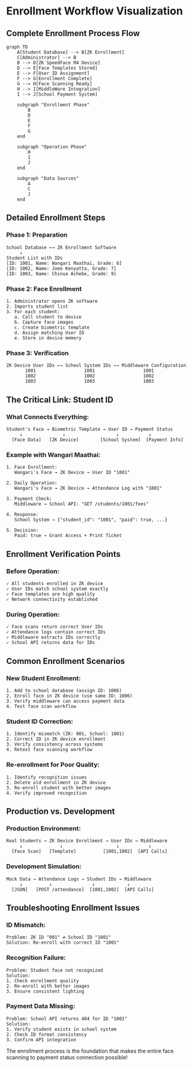 # Enrollment Workflow Visualization

## Complete Enrollment Process Flow

```mermaid
graph TD
    A[Student Database] --> B[ZK Enrollment]
    C[Administrator] --> B
    B --> D[ZK SpeedFace M4 Device]
    D --> E[Face Templates Stored]
    E --> F[User ID Assignment]
    F --> G[Enrollment Complete]
    G --> H[Face Scanning Ready]
    H --> I[MiddleWare Integration]
    I --> J[School Payment System]
    
    subgraph "Enrollment Phase"
        B
        D
        E
        F
        G
    end
    
    subgraph "Operation Phase"
        H
        I
        J
    end
    
    subgraph "Data Sources"
        A
        C
        J
    end
```

## Detailed Enrollment Steps

### Phase 1: Preparation
```
School Database ←→ ZK Enrollment Software
     ↓
Student List with IDs
[ID: 1001, Name: Wangari Maathai, Grade: 8]
[ID: 1002, Name: Jomo Kenyatta, Grade: 7]
[ID: 1003, Name: Chinua Achebe, Grade: 9]
```

### Phase 2: Face Enrollment
```
1. Administrator opens ZK software
2. Imports student list
3. For each student:
   a. Call student to device
   b. Capture face images
   c. Create biometric template
   d. Assign matching User ID
   e. Store in device memory
```

### Phase 3: Verification
```
ZK Device User IDs ←→ School System IDs ←→ Middleware Configuration
       1001                  1001                  1001
       1002                  1002                  1002
       1003                  1003                  1003
```

## The Critical Link: Student ID

### What Connects Everything:
```
Student's Face → Biometric Template → User ID → Payment Status
     ↓               ↓                   ↓           ↓
  [Face Data]   [ZK Device]        [School System]  [Payment Info]
```

### Example with Wangari Maathai:
```
1. Face Enrollment:
   Wangari's Face → ZK Device → User ID "1001"
   
2. Daily Operation:
   Wangari's Face → ZK Device → Attendance Log with "1001"
   
3. Payment Check:
   Middleware → School API: "GET /students/1001/fees"
   
4. Response:
   School System → {"student_id": "1001", "paid": true, ...}
   
5. Decision:
   Paid: true → Grant Access + Print Ticket
```

## Enrollment Verification Points

### Before Operation:
```
✓ All students enrolled in ZK device
✓ User IDs match school system exactly
✓ Face templates are high quality
✓ Network connectivity established
```

### During Operation:
```
✓ Face scans return correct User IDs
✓ Attendance logs contain correct IDs
✓ Middleware extracts IDs correctly
✓ School API returns data for IDs
```

## Common Enrollment Scenarios

### New Student Enrollment:
```
1. Add to school database (assign ID: 1006)
2. Enroll face in ZK device (use same ID: 1006)
3. Verify middleware can access payment data
4. Test face scan workflow
```

### Student ID Correction:
```
1. Identify mismatch (ZK: 001, School: 1001)
2. Correct ID in ZK device enrollment
3. Verify consistency across systems
4. Retest face scanning workflow
```

### Re-enrollment for Poor Quality:
```
1. Identify recognition issues
2. Delete old enrollment in ZK device
3. Re-enroll student with better images
4. Verify improved recognition
```

## Production vs. Development

### Production Environment:
```
Real Students → ZK Device Enrollment → User IDs → Middleware
     ↓              ↓                    ↓           ↓
  [Face Scan]   [Template]          [1001,1002]  [API Calls]
```

### Development Simulation:
```
Mock Data → Attendance Logs → Student IDs → Middleware
     ↓          ↓               ↓            ↓
  [JSON]   [POST /attendance]  [1001,1002]  [API Calls]
```

## Troubleshooting Enrollment Issues

### ID Mismatch:
```
Problem: ZK ID "001" ≠ School ID "1001"
Solution: Re-enroll with correct ID "1001"
```

### Recognition Failure:
```
Problem: Student face not recognized
Solution: 
1. Check enrollment quality
2. Re-enroll with better images
3. Ensure consistent lighting
```

### Payment Data Missing:
```
Problem: School API returns 404 for ID "1001"
Solution:
1. Verify student exists in school system
2. Check ID format consistency
3. Confirm API integration
```

The enrollment process is the foundation that makes the entire face scanning to payment status connection possible!